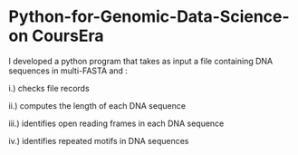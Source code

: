 # Python-for-Genomic-Data-Science-on CoursEra

I developed a python program that takes as input a file containing DNA sequences in multi-FASTA and :

i.)    checks file records

ii.)   computes the length of each DNA sequence 

iii.)  identifies open reading frames in each DNA sequence 

iv.)   identifies repeated motifs in DNA sequences  
